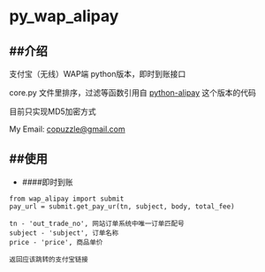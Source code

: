 py_wap_alipay
=============
##介绍
---
支付宝（无线）WAP端 python版本，即时到账接口

core.py 文件里排序，过滤等函数引用自 [python-alipay](https://github.com/yefei/python-alipay) 这个版本的代码

目前只实现MD5加密方式

My Email: <copuzzle@gmail.com>   
  
 
##使用
----
- ####即时到账  
```
from wap_alipay import submit
pay_url = submit.get_pay_ur(tn, subject, body, total_fee)
```
	tn - 'out_trade_no', 网站订单系统中唯一订单匹配号   
	subject - 'subject', 订单名称   
	price - 'price', 商品单价

	返回应该跳转的支付宝链接

